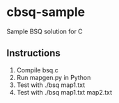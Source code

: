 # cbsq-sample
Sample BSQ solution for C

## Instructions

1. Compile bsq.c
2. Run mapgen.py in Python
3. Test with ./bsq map1.txt
4. Test with ./bsq map1.txt map2.txt
